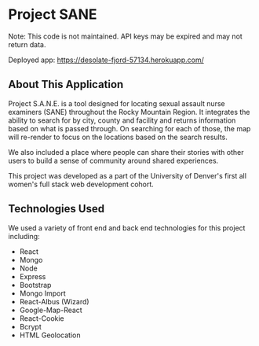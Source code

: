# Project SANE
Note: This code is not maintained. API keys may be expired and may not return data.

Deployed app: https://desolate-fjord-57134.herokuapp.com/

## About This Application

Project S.A.N.E. is a tool designed for locating sexual assault nurse examiners (SANE) throughout the Rocky Mountain Region. It integrates the ability to search for by city, county and facility and returns information based on what is passed through. On searching for each of those, the map will re-render to focus on the locations based on the search results. 

We also included a place where people can share their stories with other users to build a sense of community around shared experiences. 

This project was developed as a part of the University of Denver's first all women's full stack web development cohort. 

## Technologies Used

We used a variety of front end and back end technologies for this project including:

* React
* Mongo
* Node
* Express
* Bootstrap
* Mongo Import
* React-Albus (Wizard)
* Google-Map-React
* React-Cookie
* Bcrypt
* HTML Geolocation
